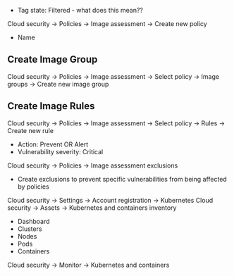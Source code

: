 


* Tag state: Filtered - what does this mean??


Cloud security -> Policies -> Image assessment -> Create new policy
* Name

## Create Image Group
Cloud security -> Policies -> Image assessment -> Select policy -> Image groups -> Create new image group

## Create Image Rules
Cloud security -> Policies -> Image assessment -> Select policy -> Rules -> Create new rule
* Action: Prevent OR Alert
* Vulnerability severity: Critical



Cloud security -> Policies -> Image assessment exclusions
* Create exclusions to prevent specific vulnerabilities from being affected by policies



Cloud security -> Settings -> Account registration -> Kubernetes
Cloud security -> Assets -> Kubernetes and containers inventory
* Dashboard
* Clusters
* Nodes
* Pods
* Containers

Cloud security -> Monitor -> Kubernetes and containers